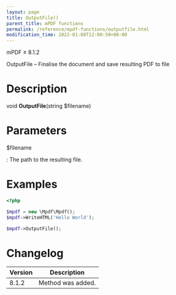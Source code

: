 ```yaml
---
layout: page
title: OutputFile()
parent_title: mPDF functions
permalink: /reference/mpdf-functions/outputfile.html
modification_time: 2022-01-08T12:00:50+00:00
---
```


mPDF &ge; 8.1.2

OutputFile – Finalise the document and save resulting PDF to file

# Description

void **OutputFile**(string <span class="parameter">$filename</span>)

# Parameters

<span class="parameter">$filename</span>

: The path to the resulting file.

# Examples

```php
<?php

$mpdf = new \Mpdf\Mpdf();
$mpdf->WriteHTML('Hello World');

$mpdf->OutputFile();
```

# Changelog

<table class="table">
<thead>
<tr>
    <th>Version</th>
    <th>Description</th>
</tr>
</thead>
<tbody>
<tr>
    <td>8.1.2</td>
    <td>Method was added.</td>
</tr>
</tbody>
</table>